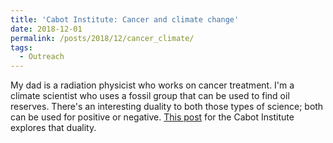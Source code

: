 ```yaml
---
title: 'Cabot Institute: Cancer and climate change'
date: 2018-12-01
permalink: /posts/2018/12/cancer_climate/
tags:
  - Outreach
---
```


My dad is a radiation physicist who works on cancer treatment. I'm a climate scientist who uses a fossil group that can be used to find oil reserves. There's an interesting duality to both those types of science; both can be used for positive or negative. [This post](http://cabot-institute.blogspot.com/2018/12/cancer-and-climate-change.html) for the Cabot Institute explores that duality.
